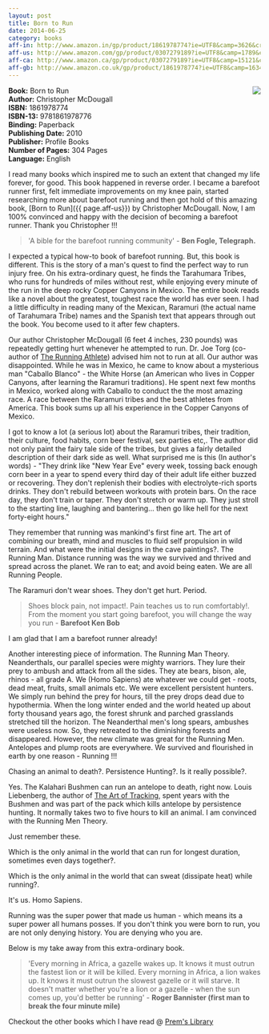 ```yaml
---
layout: post
title: Born to Run
date: 2014-06-25
category: books
aff-in: http://www.amazon.in/gp/product/1861978774?ie=UTF8&camp=3626&creativeASIN=1861978774&linkCode=xm2&tag=smileprem-in-21
aff-us: http://www.amazon.com/gp/product/0307279189?ie=UTF8&camp=1789&creativeASIN=0307279189&linkCode=xm2&tag=smileprem-us-20
aff-ca: http://www.amazon.ca/gp/product/0307279189?ie=UTF8&camp=15121&creativeASIN=0307279189&linkCode=xm2&tag=smileprem-ca-20
aff-gb: http://www.amazon.co.uk/gp/product/1861978774?ie=UTF8&camp=1634&creativeASIN=1861978774&linkCode=xm2&tag=smileprem-gb-21
---
```

<img style="clear: right; float: right; margin-bottom: 1em; margin-left: 1em; width:auto;" 
src="{{site.img-url}}/born-to-run-christopher-mcdougall.jpg"/>
**Book:** Born to Run  
**Author:** Christopher McDougall  
**ISBN:** 1861978774  
**ISBN-13:** 9781861978776  
**Binding:** Paperback  
**Publishing Date:** 2010  
**Publisher:** Profile Books  
**Number of Pages:** 304 Pages  
**Language:** English  

I read many books which inspired me to such an extent that changed my life forever, for good. This book happened in reverse order. I became a barefoot runner first, felt immediate improvements on my knee pain, started researching more about barefoot running and then got hold of this amazing book, [Born to Run]({{ page.aff-us}}) by Christopher McDougall. Now, I am 100% convinced and happy with the decision of becoming a barefoot runner. Thank you Christopher !!!  

> 'A bible for the barefoot running community' - **Ben Fogle, Telegraph.**

I expected a typical how-to book of barefoot running. But, this book is different. This is the story of a man's quest to find the perfect way to run injury free. On his extra-ordinary quest, he finds the Tarahumara Tribes, who runs for hundreds of miles without rest, while enjoying every minute of the run in the deep rocky Copper Canyons in Mexico. The entire book reads like a novel about the greatest, toughest race the world has ever seen. I had a little difficulty in reading many of the Mexican, Raramuri (the actual name of Tarahumara Tribe) names and the Spanish text that appears through out the book. You become used to it after few chapters. 

Our author Christopher McDougall (6 feet 4 inches, 230 pounds) was repeatedly getting hurt whenever he attempted to run. Dr. Joe Torg (co-author of [The Running Athlete](http://www.amazon.com/gp/product/0815167121/ref=as_li_tl?ie=UTF8&camp=1789&creative=9325&creativeASIN=0815167121&linkCode=as2&tag=booiverea-20&linkId=74ULKEQJFHZ7V3O3)) advised him not to run at all. Our author was disappointed. While he was in Mexico, he came to know about a mysterious man "Caballo Blanco" - the White Horse (an American who lives in Copper Canyons, after learning the Raramuri traditions). He spent next few months in Mexico, worked along with Caballo to conduct the the most amazing race. A race between the Raramuri tribes and the best athletes from America. This book sums up all his experience in the Copper Canyons of Mexico.

I got to know a lot (a serious lot) about the Raramuri tribes, their tradition, their culture, food habits, corn beer festival, sex parties etc,. The author did not only paint the fairy tale side of the tribes, but gives a fairly detailed description of their dark side as well. What surprised me is this (In author's words) - "They drink like "New Year Eve" every week, tossing back enough corn beer in a year to spend every third day of their adult life either buzzed or recovering. They don't replenish their bodies with electrolyte-rich sports drinks. They don't rebuild between workouts with protein bars. On the race day, they don't train or taper. They don't stretch or warm up. They just stroll to the starting line, laughing and bantering... then go like hell for the next forty-eight hours."

They remember that running was mankind's first fine art. The art of combining our breath, mind and muscles to fluid self propulsion in wild terrain. And what were the initial designs in the cave paintings?. The Running Man. Distance running was the way we survived and thrived and spread across the planet. We ran to eat; and avoid being eaten. We are all Running People.

The Raramuri don't wear shoes. They don't get hurt. Period. 

> Shoes block pain, not impact!. Pain teaches us to run comfortably!. From the moment you start going barefoot, you will change the way you run - **Barefoot Ken Bob**

I am glad that I am a barefoot runner already!

Another interesting piece of information. The Running Man Theory. Neanderthals, our parallel species were mighty warriors. They lure their prey to ambush and attack from all the sides. They ate bears, bison, ale, rhinos - all grade A. We (Homo Sapiens) ate whatever we could get - roots, dead meat, fruits, small animals etc. We were excellent persistent hunters. We simply run behind the prey for hours, till the prey drops dead due to hypothermia. When the long winter ended and the world heated up about forty thousand years ago, the forest shrunk and parched grasslands stretched till the horizon. The Neanderthal men's long spears, ambushes were useless now. So, they retreated to the diminishing forests and disappeared. However, the new climate was great for the Running Men. Antelopes and plump roots are everywhere. We survived and flourished in earth by one reason - Running !!!

Chasing an animal to death?. Persistence Hunting?. Is it really possible?.

Yes. The Kalahari Bushmen can run an antelope to death, right now. Louis Liebenberg, the author of [The Art of Tracking](http://www.amazon.com/gp/product/0864862938/ref=as_li_tl?ie=UTF8&camp=1789&creative=9325&creativeASIN=0864862938&linkCode=as2&tag=booiverea-20&linkId=HSYHPNLOM4E54TXS), spent years with the Bushmen and was part of the pack which kills antelope by persistence hunting. It normally takes two to five hours to kill an animal. I am convinced with the Running Men Theory.

Just remember these.

Which is the only animal in the world that can run for longest duration, sometimes even days together?.

Which is the only animal in the world that can sweat (dissipate heat) while running?.

It's us. Homo Sapiens. 

Running was the super power that made us human - which means its a super power all humans posses. If you don't think you were born to run, you are not only denying history. You are denying who you are.

Below is my take away from this extra-ordinary book.

> 'Every morning in Africa, a gazelle wakes up. It knows it must outrun the fastest lion or it will be killed.  Every morning in Africa, a lion wakes up. It knows it must outrun the slowest gazelle or it will starve. It doesn't matter whether you're a lion or a gazelle - when the sun comes up, you'd better be running' - **Roger Bannister (first man to break the four minute mile)**
  
Checkout the other books which I have read @ [Prem's Library]({{site.url}}/category/books/)  
